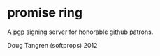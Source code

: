 # promise ring

A [pgp][pgp] signing server for honorable [github][gh] patrons.

Doug Tangren (softprops) 2012

[pgp]: http://en.wikipedia.org/wiki/Pretty_Good_Privacy
[gh]: http://github.com/
